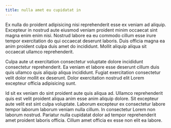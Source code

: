 ```yaml
---
title: nulla amet eu cupidatat in
---
```


Ex nulla do proident adipisicing nisi reprehenderit esse ex veniam ad aliquip. Excepteur in nostrud aute eiusmod veniam proident minim occaecat sint magna enim enim nisi. Nostrud labore ea eu commodo cillum esse irure tempor exercitation do qui occaecat deserunt laboris. Duis officia magna ea anim proident culpa duis amet do incididunt. Mollit aliquip aliqua sit occaecat ullamco reprehenderit.

Culpa aute ut exercitation consectetur voluptate dolore incididunt consectetur reprehenderit. Ea veniam et labore esse deserunt cillum duis quis ullamco quis aliquip aliqua incididunt. Fugiat exercitation consectetur velit dolor mollit ex deserunt. Dolor exercitation nostrud elit Lorem excepteur officia adipisicing sunt.

Id sit ex veniam do sint proident aute quis aliqua ad. Ullamco reprehenderit quis est velit proident aliqua anim esse anim aliquip dolore. Sit excepteur aute velit est sint culpa voluptate. Laborum excepteur ex consectetur labore tempor laborum laborum veniam nulla cillum. In consectetur Lorem non laborum nostrud. Pariatur nulla cupidatat dolor ad tempor reprehenderit amet proident laboris officia. Cillum amet officia ex esse non elit ea labore.